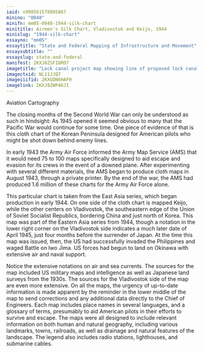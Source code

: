 ```yaml
---
iaid: x998561578805867
minino: "0048"
minifn: mm05-0048-1944-silk-chart
minititle: Airmen's Silk Chart, Vladivostok and Keijo, 1944
minislug: "1944-silk-chart"
essayno: "mm05"
essaytitle: "State and Federal Mapping of Infrastructure and Movement"
essaysubtitle: ""
essayslug: state-and-federal
manifest: 2KXJ8ZSFI8RO7
imagetitle: "Lock canal project map showing line of proposed lock canal with summit elevation at 85 feet"
imagectxid: NL11JJQ7
imageiiifid: 2KXGDN6HAFH
imagelink: 2KXJ8ZWP46JI
---
```


Aviation Cartography

The closing months of the Second World War can only be understood as such in hindsight: As 1945 opened it seemed obvious to many that the Pacific War would continue for some time. One piece of evidence of that is this cloth chart of the Korean Peninsula designed for American pilots who might be shot down behind enemy lines.

In early 1943 the Army Air Force informed the Army Map Service (AMS) that it would need 75 to 100 maps specifically designed to aid escape and evasion for its crews in the event of a downed plane. After experimenting with several different materials, the AMS began to produce cloth maps in August 1943, through a private printer. By the end of the war, the AMS had produced 1.6 million of these charts for the Army Air Force alone.

This particular chart is taken from the East Asia series, which began production in early 1944. On one side of the cloth chart is mapped Keijo, while the other centers on Vladivostok, the southeastern edge of the Union of Soviet Socialist Republics, bordering China and just north of Korea. This map was part of the Eastern Asia series from 1944, though a notation in the lower right corner on the Vladivostok side indicates a much later date of April 1945, just four months before the surrender of Japan. At the time this map was issued, then, the US had successfully invaded the Philippines and waged Battle on Iwo Jima. US forces had begun to land on Okinawa with extensive air and naval support.

Notice the extensive notations on air and sea currents. The sources for the map included US military maps and intelligence as well as Japanese land surveys from the 1930s. The sources for the Vladivostok side of the map are even more extensive. On all the maps, the urgency of up-to-date information is made apparent by the reminder in the lower middle of the map to send corrections and any additional data directly to the Chief of Engineers. Each map includes place names in several languages, and a glossary of terms, presumably to aid American pilots in their efforts to survive and escape. The maps were all designed to include relevant information on both human and natural geography, including various landmarks, towns, railroads, as well as drainage and natural features of the landscape. The legend also includes radio stations, lighthouses, and submarine cables.
